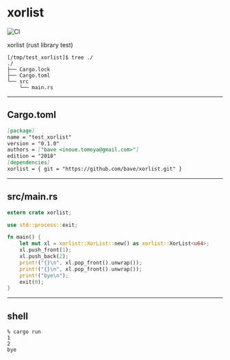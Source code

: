# xorlist

![CI](https://github.com/bave/xorlist/workflows/workflows/CI/badge.svg)

xorlist (rust library test)

```
[/tmp/test_xorlist]$ tree ./
./
├── Cargo.lock
├── Cargo.toml
└── src
    └── main.rs
```
---

## Cargo.toml

```markdown
[package]
name = "test_xorlist"
version = "0.1.0"
authors = ["bave <inoue.tomoya@gmail.com>"]
edition = "2018"
[dependencies]
xorlist = { git = "https://github.com/bave/xorlist.git" }
```

---

## src/main.rs
```rust
extern crate xorlist;

use std::process::exit;

fn main() {
    let mut xl = xorlist::XorList::new() as xorlist::XorList<u64>;
    xl.push_front(1);
    xl.push_back(2);
    print!("{}\n", xl.pop_front().unwrap());
    print!("{}\n", xl.pop_front().unwrap());
    print!("bye\n");
    exit(0);
}
```

---

## shell

```shell
% cargo run
1
2
bye
```


